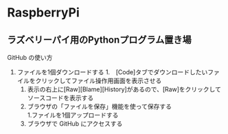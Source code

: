 # RaspberryPi
ラズベリーパイ用のPythonプログラム置き場
---
GitHub の使い方
1. ファイルを1個ダウンロードする
	1.　[Code]タブでダウンロードしたいファイルをクリックしてファイル操作用画面を表示させる
	1. 表示の右上に[Raw][Blame][History]があるので、[Raw]をクリックしてソースコードを表示する
	1. ブラウザの「ファイルを保存」機能を使って保存する  
1.ファイルを1個アップロードする
	1. ブラウザで GitHub にアクセスする

